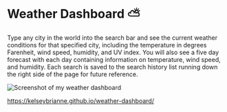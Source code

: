 # Weather Dashboard ⛅

Type any city in the world into the search bar and see the current weather conditions for that specified city, including the temperature in degrees Farenheit, wind speed, humidity, and UV index. You will also see a five day forecast with each day containing information on temperature, wind speed, and humidity. Each search is saved to the search history list running down the right side of the page for future reference.

![Screenshot of my weather dashboard]()

https://kelseybrianne.github.io/weather-dashboard/ 